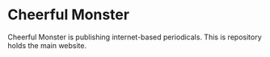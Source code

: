 # Cheerful Monster

Cheerful Monster is publishing internet-based periodicals. This is repository holds the main website.

